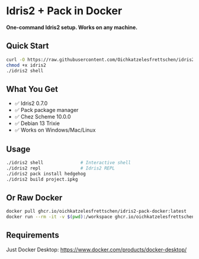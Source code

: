 # Idris2 + Pack in Docker

**One-command Idris2 setup. Works on any machine.**

## Quick Start

```bash
curl -O https://raw.githubusercontent.com/Oichkatzelesfrettschen/idris2-pack-docker/master/idris2
chmod +x idris2
./idris2 shell
```

## What You Get

- ✅ Idris2 0.7.0
- ✅ Pack package manager
- ✅ Chez Scheme 10.0.0
- ✅ Debian 13 Trixie
- ✅ Works on Windows/Mac/Linux

## Usage

```bash
./idris2 shell              # Interactive shell
./idris2 repl               # Idris2 REPL
./idris2 pack install hedgehog
./idris2 build project.ipkg
```

## Or Raw Docker

```bash
docker pull ghcr.io/oichkatzelesfrettschen/idris2-pack-docker:latest
docker run --rm -it -v $(pwd):/workspace ghcr.io/oichkatzelesfrettschen/idris2-pack-docker:latest
```

## Requirements

Just Docker Desktop: https://www.docker.com/products/docker-desktop/
